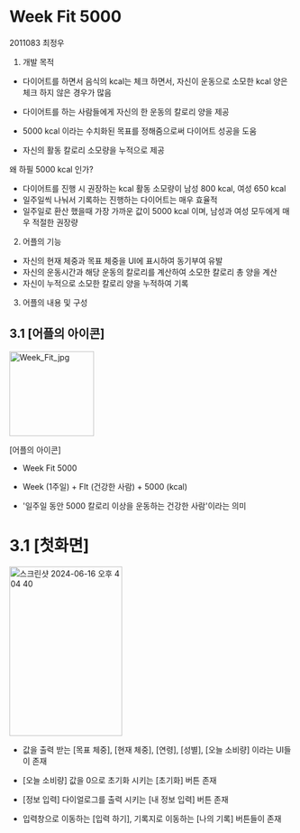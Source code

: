 # Week Fit 5000 
2011083 최정우


1. 개발 목적

* 다이어트를 하면서 음식의 kcal는 체크 하면서, 자신이 운동으로 소모한 kcal 양은 체크 하지 않은 경우가 많음

* 다이어트를 하는 사람들에게 자신의 한 운동의 칼로리 양을 제공
  
* 5000 kcal 이라는 수치화된 목표를 정해줌으로써 다이어트 성공을 도움

* 자신의 활동 칼로리 소모량을 누적으로 제공

왜 하필 5000 kcal 인가?
- 다이어트를 진행 시 권장하는 kcal 활동 소모량이 남성 800 kcal, 여성 650 kcal
- 일주일씩 나눠서 기록하는 진행하는 다이어트는 매우 효율적
- 일주일로 환산 했을때 가장 가까운 값이 5000 kcal 이며, 남성과 여성 모두에게 매우 적절한 권장량


2. 어플의 기능
* 자신의 현재 체중과 목표 체중을 UI에 표시하여 동기부여 유발
* 자신의 운동시간과 해당 운동의 칼로리를 계산하여 소모한 칼로리 총 양을 계산
* 자신이 누적으로 소모한 칼로리 양을 누적하여 기록 

3. 어플의 내용 및 구성

## 3.1 [어플의 아이콘]

<img width="150" height="150" alt="Week_Fit_jpg" src="https://github.com/jwoochoi2001/WeekFit5000/assets/172946192/85e979f7-47b9-4f46-ae81-fb9f4eb9aefc">

[어플의 아이콘]

* Week Fit 5000

* Week (1주일) + FIt (건강한 사람) + 5000 (kcal)

* '일주일 동안 5000 칼로리 이상을 운동하는 건강한 사람'이라는 의미 

# 3.1 [첫화면]

<img width="200" height="300" alt="스크린샷 2024-06-16 오후 4 04 40" src="https://github.com/jwoochoi2001/WeekFit5000/assets/172946192/7e6bddd6-2e04-4045-aee0-56028bd5016a">

* 값을 출력 받는 [목표 체중], [현재 체중], [연령], [성별], [오늘 소비량] 이라는 UI들이 존재

* [오늘 소비량] 값을 0으로 초기화 시키는 [초기화] 버튼 존재

* [정보 입력] 다이얼로그를 출력 시키는 [내 정보 입력] 버튼 존재

* 입력창으로 이동하는 [입력 하기], 기록지로 이동하는 [나의 기록] 버튼들이 존재 






